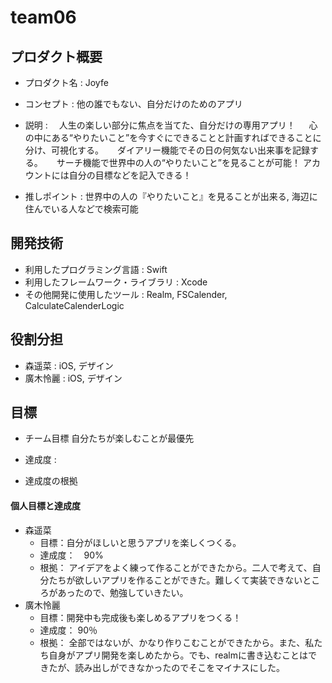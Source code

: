 # team06

## プロダクト概要
- プロダクト名 : Joyfe

- コンセプト : 他の誰でもない、自分だけのためのアプリ

- 説明 : 
 　人生の楽しい部分に焦点を当てた、自分だけの専用アプリ！
　 心の中にある“やりたいこと”を今すぐにできることと計画すればできることに分け、可視化する。 
　 ダイアリー機能でその日の何気ない出来事を記録する。
　 サーチ機能で世界中の人の“やりたいこと”を見ることが可能！
   アカウントには自分の目標などを記入できる！


- 推しポイント : 世界中の人の『やりたいこと』を見ることが出来る, 海辺に住んでいる人などで検索可能


## 開発技術
- 利用したプログラミング言語 : Swift
- 利用したフレームワーク・ライブラリ : Xcode 
- その他開発に使用したツール : Realm, FSCalender, CalculateCalenderLogic

## 役割分担
- 森遥菜 : iOS, デザイン
- 廣木怜麗 : iOS, デザイン

## 目標
- チーム目標
自分たちが楽しむことが最優先
- 達成度 : 

- 達成度の根拠


#### 個人目標と達成度
- 森遥菜 
  - 目標：自分がほしいと思うアプリを楽しくつくる。 
  - 達成度：　90%
  - 根拠：  アイデアをよく練って作ることができたから。二人で考えて、自分たちが欲しいアプリを作ることができた。難しくて実装できないところがあったので、勉強していきたい。
- 廣木怜麗
  - 目標：開発中も完成後も楽しめるアプリをつくる！ 
  - 達成度： 90％
  - 根拠： 全部ではないが、かなり作りこむことができたから。また、私たち自身がアプリ開発を楽しめたから。でも、realmに書き込むことはできたが、読み出しができなかったのでそこをマイナスにした。
